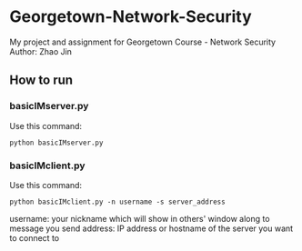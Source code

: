 # Georgetown-Network-Security
My project and assignment for Georgetown Course - Network Security
Author: Zhao Jin

## How to run

### basicIMserver.py
Use this command:
```
python basicIMserver.py
```

### basicIMclient.py
Use this command:
```
python basicIMclient.py -n username -s server_address
```
username: your nickname which will show in others' window along to message you send
address: IP address or hostname of the server you want to connect to
